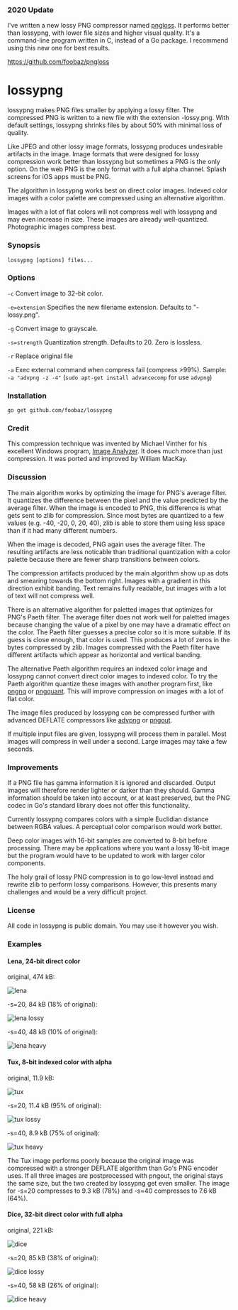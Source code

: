 ### 2020 Update
I've written a new lossy PNG compressor named [pngloss](https://github.com/foobaz/pngloss). It performs better than lossypng, with lower file sizes and higher visual quality. It's a command-line program written in C, instead of a Go package. I recommend using this new one for best results.

https://github.com/foobaz/pngloss

lossypng
========

lossypng makes PNG files smaller by applying a lossy filter. The compressed PNG
is written to a new file with the extension -lossy.png. With default settings,
lossypng shrinks files by about 50% with minimal loss of quality.

Like JPEG and other lossy image formats, lossypng produces undesirable artifacts
in the image. Image formats that were designed for lossy compression work
better than lossypng but sometimes a PNG is the only option. On the web PNG is
the only format with a full alpha channel. Splash screens for iOS apps must be
PNG.

The algorithm in lossypng works best on direct color images. Indexed color
images with a color palette are compressed using an alternative algorithm.

Images with a lot of flat colors will not compress well with lossypng and may
even increase in size. These images are already well-quantized. Photographic
images compress best.

### Synopsis
`lossypng [options] files...`

### Options
`-c`
Convert image to 32-bit color.

`-e=extension`
Specifies the new filename extension. Defaults to "-lossy.png".

`-g`
Convert image to grayscale.

`-s=strength`
Quantization strength. Defaults to 20. Zero is lossless.

`-r`
Replace original file

`-a`
Exec external command when compress fail (compress >99%). Sample: `-a "advpng -z -4"` (`sudo apt-get install advancecomp` for use `advpng`)


### Installation
`go get github.com/foobaz/lossypng`

### Credit
This compression technique was invented by Michael Vinther for his excellent
Windows program, [Image Analyzer](http://meesoft.logicnet.dk/Analyzer/). It
does much more than just compression. It was ported and improved by William
MacKay.

### Discussion
The main algorithm works by optimizing the image for PNG's average filter. It
quantizes the difference between the pixel and the value predicted by the
average filter. When the image is encoded to PNG, this difference is what gets
sent to zlib for compression. Since most bytes are quantized to a few values
(e.g. -40, -20, 0, 20, 40), zlib is able to store them using less space than if
it had many different numbers.

When the image is decoded, PNG again uses the average filter. The resulting
artifacts are less noticable than traditional quantization with a color palette
because there are fewer sharp transitions between colors.

The compression artifacts produced by the main algorithm show up as dots and
smearing towards the bottom right. Images with a gradient in this direction
exhibit banding. Text remains fully readable, but images with a lot of text will
not compress well.

There is an alternative algorithm for paletted images that optimizes for PNG's
Paeth filter. The average filter does not work well for paletted images because
changing the value of a pixel by one may have a dramatic effect on the color.
The Paeth filter guesses a precise color so it is more suitable. If its guess is
close enough, that color is used. This produces a lot of zeros in the bytes
compressed by zlib. Images compressed with the Paeth filter have different
artifacts which appear as horizontal and vertical banding.

The alternative Paeth algorithm requires an indexed color image and lossypng
cannot convert direct color images to indexed color. To try the Paeth algorithm
quantize these images with another program first, like
[pngnq](http://pngnq.sourceforge.net/) or [pngquant](http://pngquant.org/).
This will improve compression on images with a lot of flat color.

The image files produced by lossypng can be compressed further with advanced
DEFLATE compressors like
[advpng](http://advancemame.sourceforge.net/comp-readme.html) or
[pngout](http://advsys.net/ken/utils.htm).

If multiple input files are given, lossypng will process them in parallel. Most
images will compress in well under a second. Large images may take a few
seconds.

### Improvements
If a PNG file has gamma information it is ignored and discarded. Output images
will therefore render lighter or darker than they should. Gamma information
should be taken into account, or at least preserved, but the PNG codec in Go's
standard library does not offer this functionality.

Currently lossypng compares colors with a simple Euclidian distance between
RGBA values. A perceptual color comparison would work better.

Deep color images with 16-bit samples are converted to 8-bit before processing.
There may be applications where you want a lossy 16-bit image but the
program would have to be updated to work with larger color components.

The holy grail of lossy PNG compression is to go low-level instead and rewrite
zlib to perform lossy comparisons. However, this presents many challenges and
would be a very difficult project.

### License
All code in lossypng is public domain. You may use it however you wish.

### Examples
#### Lena, 24-bit direct color
original, 474 kB:

![lena](http://frammish.org/lossypng/lena.png)

-s=20, 84 kB (18% of original):

![lena lossy](http://frammish.org/lossypng/lena-lossy.png)

-s=40, 48 kB (10% of original):

![lena heavy](http://frammish.org/lossypng/lena-heavy.png)

#### Tux, 8-bit indexed color with alpha
original, 11.9 kB:

![tux](http://frammish.org/lossypng/Tux.png)

-s=20, 11.4 kB (95% of original):

![tux lossy](http://frammish.org/lossypng/Tux-lossy.png)

-s=40, 8.9 kB (75% of original):

![tux heavy](http://frammish.org/lossypng/Tux-heavy.png)

The Tux image performs poorly because the original image was compressed with
a stronger DEFLATE algorithm than Go's PNG encoder uses. If all three images
are postprocessed with pngout, the original stays the same size, but the two
created by lossypng get even smaller. The image for -s=20 compresses to 9.3 kB
(78%) and -s=40 compresses to 7.6 kB (64%).

#### Dice, 32-bit direct color with full alpha
original, 221 kB:

![dice](http://frammish.org/lossypng/dice.png)

-s=20, 85 kB (38% of original):

![dice lossy](http://frammish.org/lossypng/dice-lossy.png)

-s=40, 58 kB (26% of original):

![dice heavy](http://frammish.org/lossypng/dice-heavy.png)
